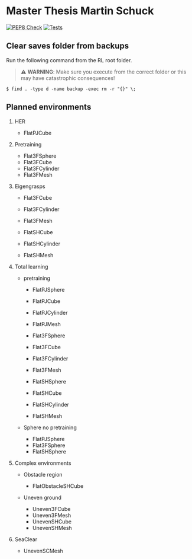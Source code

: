# Master Thesis Martin Schuck

[![PEP8 Check](https://github.com/amacati/rl/actions/workflows/linting.yaml/badge.svg)](https://github.com/amacati/rl/actions/workflows/linting.yaml)
[![Tests](https://github.com/amacati/rl/actions/workflows/testing.yaml/badge.svg)](https://github.com/amacati/rl/actions/workflows/testing.yaml)

## Clear saves folder from backups

Run the following command from the RL root folder.

> :warning: **WARNING**: Make sure you execute from the correct folder or this may have catastrophic consequences!

```$ find . -type d -name backup -exec rm -r "{}" \;```

## Planned environments

1. HER
   - FlatPJCube
    
2. Pretraining
   - Flat3FSphere
   - Flat3FCube
   - Flat3FCylinder
   - Flat3FMesh
    
3. Eigengrasps
   - Flat3FCube
   - Flat3FCylinder
   - Flat3FMesh
    
   - FlatSHCube
   - FlatSHCylinder
   - FlatSHMesh
    
4. Total learning
   - pretraining
     - FlatPJSphere
     - FlatPJCube
     - FlatPJCylinder
     - FlatPJMesh
      
     - Flat3FSphere
     - Flat3FCube
     - Flat3FCylinder
     - Flat3FMesh
      
     - FlatSHSphere
     - FlatSHCube
     - FlatSHCylinder
     - FlatSHMesh
    
   - Sphere no pretraining
     - FlatPJSphere
     - Flat3FSphere
     - FlatSHSphere
    
5. Complex environments
   - Obstacle region
     - FlatObstacleSHCube
    
   - Uneven ground
     - Uneven3FCube
     - Uneven3FMesh
     - UnevenSHCube
     - UnevenSHMesh
    
6. SeaClear
   - UnevenSCMesh